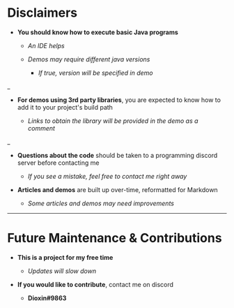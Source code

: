 # Disclaimers
* **You should know how to execute basic Java programs**
  * *An IDE helps*
  * *Demos may require different java versions*
  
    * *If true, version will be specified in demo*
    
 _
 
* **For demos using 3rd party libraries**, you are expected to know how to add it to your project's build path
  
  * *Links to obtain the library will be provided in the demo as a comment*
   
_

* **Questions about the code** should be taken to a programming discord server before contacting me
  * *If you see a mistake, feel free to contact me right away*
   
* **Articles and demos** are built up over-time, reformatted for Markdown
  * *Some articles and demos may need improvements*
  
___
   
# Future Maintenance & Contributions
* **This is a project for my free time**
  * *Updates will slow down* 

* **If you would like to contribute**, contact me on discord
  * **Dioxin#9863**
